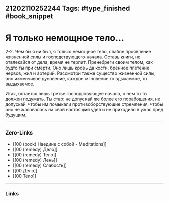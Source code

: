 21202110252244
Tags: #type_finished #book_snippet 
---
# Я только немощное тело...

 2-2. Чем бы я ни был, я только немощное тело, слабое проявление жизненной силы и господствующего начала. Оставь книги, не отвлекайся от дела, время не терпит. Пренебреги своим телом, как будто ты при смерти. Оно лишь кровь да кости, бренное плетение нервов, жил и артерий. Рассмотри также существо жизненной силы; оно  изменчивое дуновение, каждое мгновение то вдыхаемое, то выдыхаемое. 
 
 Итак, остается лишь третье господствующее начало, о нем то ты должен подумать. Ты стар: не допускай же более его порабощения, не допускай, чтобы им помыкали противоборствующие стремления, чтобы оно не жаловалось на свой настоящий удел и не приходило в ужас пред будущим. 

---
### Zero-Links
 - [[00 (book) Наедине с собой - Meditations]]
 - [[00 (remedy) Дело]]
 - [[00 (remedy) Тело]]
 - [[00 (remedy) Лень]]
 - [[00 (remedy) Слабость]]
 - [[00 Дело]]
 - [[00 Тело]]
---
### Links
